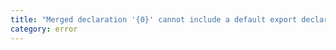 ```yaml
---
title: "Merged declaration '{0}' cannot include a default export declaration. Consider adding a separate 'export default {0}' declaration instead."
category: error
---
```

